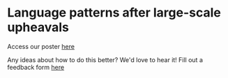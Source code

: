 # Language patterns after large-scale upheavals

Access our poster [here](https://github.com/gllg4009/upheavals_spsp/blob/main/2024-Poster.pdf)

Any ideas about how to do this better? We'd love to hear it! Fill out a feedback form [here](https://forms.gle/LTt2fUodCLvcuTRu6)
